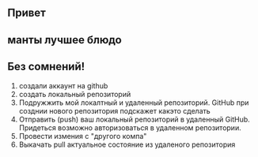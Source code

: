 ## Привет 

## манты лучшее блюдо

## Без сомнений!

1. создали аккаунт на github
2. создать локальный репозиторий
3. Подружжить мой локалтный и удаленный репозиторий. GitHub при созднии нового репозитория подскажет какэто сделать
4. Отправить (push) ваш локальный репозиторий в удаленный GitHub. Придеться возможно авторизоваться в удаленном репозитории.
5. Провести измения с "другого компа"
6. Выкачать pull актуальное состояние из удаленого репозитория